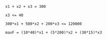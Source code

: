 `x1 + x2 + x3 = 300`

`x3 <= 40`

`300*x1 + 500*x2 + 200*x3 <= 120000`

`maxF = (10*40)*x1 + (5*200)*x2 + (30*15)*x3`